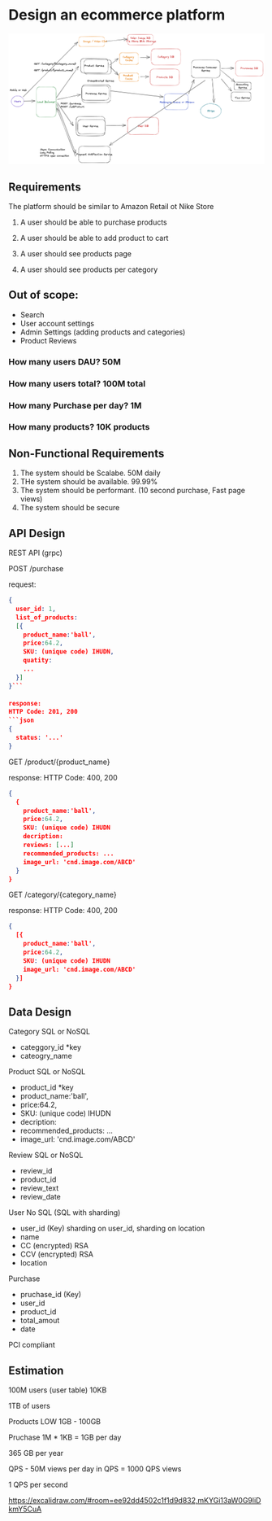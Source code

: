 
# Design an ecommerce platform

![Ecommerce Design](./Untitled44.png)

## Requirements

The platform should be similar to Amazon Retail ot  Nike Store

1. A user should be able to purchase products

2. A user should be able to add product to cart

3. A user should see products page

4. A user should see products per category



## Out of scope:
+ Search
+ User account settings
+ Admin Settings (adding products and categories)
+ Product Reviews



### How many users DAU?  50M

### How many users total? 100M total

### How many Purchase per day? 1M


### How many products? 10K products


## Non-Functional Requirements

1. The system should be Scalabe. 50M daily
2. THe system should be available. 99.99%
3. The system should be performant. (10 second purchase, Fast page views)
4. The system should be secure



## API Design

REST API (grpc)


POST /purchase

request:
```json
{
  user_id: 1,
  list_of_products: 
  [{
    product_name:'ball',
    price:64.2,
    SKU: (unique code) IHUDN,
    quatity: 
    ...
  }]
}```

response:
HTTP Code: 201, 200
```json
{
  status: '...'
}
```

GET /product/{product_name}


response:
HTTP Code: 400, 200
```json
{
  {
    product_name:'ball',
    price:64.2,
    SKU: (unique code) IHUDN
    decription: 
    reviews: [...]
    recommended_products: ...
    image_url: 'cnd.image.com/ABCD'
  }
}
```

GET /category/{category_name}


response:
HTTP Code: 400, 200
```json
{
  [{
    product_name:'ball',
    price:64.2,
    SKU: (unique code) IHUDN
    image_url: 'cnd.image.com/ABCD'
  }]
}
```




## Data Design

Category SQL or NoSQL
+ categgory_id *key
+ cateogry_name

Product SQL or NoSQL
+ product_id *key
+ product_name:'ball',
+ price:64.2,
+ SKU: (unique code) IHUDN
+ decription: 
+ recommended_products: ...
+ image_url: 'cnd.image.com/ABCD'


Review SQL or NoSQL
+ review_id
+ product_id
+ review_text
+ review_date


User No SQL (SQL with sharding)
+ user_id (Key) sharding on user_id, sharding on location
+ name
+ CC (encrypted) RSA 
+ CCV (encrypted) RSA 
+ location


Purchase
+ pruchase_id (Key)
+ user_id
+ product_id
+ total_amout
+ date

PCI compliant


## Estimation

100M users
(user table) 10KB

1TB of users


Products LOW 1GB - 100GB


Pruchase 1M * 1KB = 1GB  per day

365 GB per year



QPS - 50M views per day in QPS = 1000 QPS views

1 QPS per second



https://excalidraw.com/#room=ee92dd4502c1f1d9d832,mKYGi13aW0G9liDkmY5CuA




